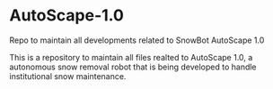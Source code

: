 # AutoScape-1.0
Repo to maintain all developments related to SnowBot AutoScape 1.0

This is a repository to maintain all files realted to AutoScape 1.0, a autonomous snow removal robot that is being developed to handle institutional snow maintenance.
